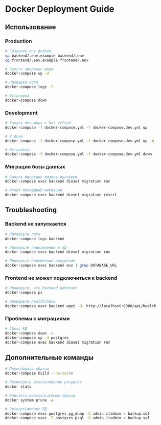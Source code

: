 # Docker Deployment Guide

## Использование

### Production

```bash
# Создание env файлов
cp backend/.env.example backend/.env
cp frontend/.env.example frontend/.env

# Запуск продакшн мода
docker-compose up -d

# Проверка лога
docker-compose logs -f

# Остановка
docker-compose down
```

### Development

```bash
# Запуск dev мода с hot reload
docker-compose -f docker-compose.yml -f docker-compose.dev.yml up

# В фоне
docker-compose -f docker-compose.yml -f docker-compose.dev.yml up -d

# Остановка
docker-compose -f docker-compose.yml -f docker-compose.dev.yml down
```

### Миграции базы данных

```bash
# Запуск миграции дизель вручнеую
docker-compose exec backend diesel migration run

# Откат последней миграции
docker-compose exec backend diesel migration revert
```

## Troubleshooting

### Backend не запускается
```bash
# Проверьте логи
docker-compose logs backend

# Проверьте подключение к БД
docker-compose exec backend diesel migration run

# Проверьте переменные окружения
docker-compose exec backend env | grep DATABASE_URL
```

### Frontend не может подключиться к backend
```bash
# Проверьте, что backend работает
docker-compose ps

# Проверьте healthcheck
docker-compose exec backend wget -O- http://localhost:8000/api/health

```

### Проблемы с миграциями
```bash
# Сброс БД
docker-compose down -v
docker-compose up -d postgres
docker-compose exec backend diesel migration run
```

## Дополнительные команды

```bash
# Пересобрать образы
docker-compose build --no-cache

# Посмотреть использование ресурсов
docker stats

# Очистить неиспользуемые образы
docker system prune -a

# Экспорт/импорт БД
docker-compose exec postgres pg_dump -U admin itadmin > backup.sql
docker-compose exec -T postgres psql -U admin itadmin < backup.sql
```
